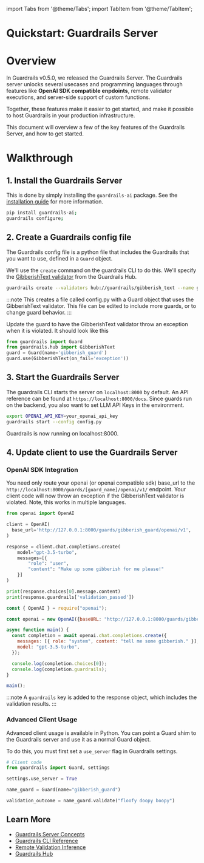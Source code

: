import Tabs from '@theme/Tabs';
import TabItem from '@theme/TabItem';

# Quickstart: Guardrails Server

# Overview

In Guardrails v0.5.0, we released the Guardrails Server. The Guardrails server unlocks several usecases and programming languages through features like **OpenAI SDK compatible enpdoints**, remote validator executions, and server-side support of custom functions.

Together, these features make it easier to get started, and make it possible to host Guardrails in your production infrastructure.

This document will overview a few of the key features of the Guardrails Server, and how to get started.

# Walkthrough

## 1. Install the Guardrails Server
This is done by simply installing the `guardrails-ai` package. See the [installation guide](./quickstart.md) for more information.

```bash
pip install guardrails-ai;
guardrails configure;
```

## 2. Create a Guardrails config file
The Guardrails config file is a python file that includes the Guardrails that you want to use, defined in a `Guard` object.

We'll use the `create` command on the guardrails CLI to do this. We'll specify the [GibberishText validator](https://hub.guardrailsai.com/validator/guardrails/gibberish_text) from the Guardrails Hub.


```bash
guardrails create --validators hub://guardrails/gibberish_text --name gibberish_guard
```

:::note
This creates a file called config.py with a Guard object that uses the GibberishText validator. This file can be edited to include more guards, or to change guard behavior.
:::

Update the guard to have the GibberishText validator throw an exception when it is violated. It should look like this

```python
from guardrails import Guard
from guardrails.hub import GibberishText
guard = Guard(name='gibberish_guard')
guard.use(GibberishText(on_fail='exception'))
```

## 3. Start the Guardrails Server
The guardrails CLI starts the server on `localhost:8000` by default. An API reference can be found at `https://localhost:8000/docs`. Since guards run on the backend, you also want to set LLM API Keys in the environment.

```bash
export OPENAI_API_KEY=your_openai_api_key
guardrails start --config config.py
```

Guardrails is now running on localhost:8000.

## 4. Update client to use the Guardrails Server

### OpenAI SDK Integration
You need only route your openai (or openai compatible sdk) base_url to the `http://localhost:8000/guards/[guard_name]/openai/v1/` endpoint. Your client code will now throw an exception if the GibberishText validator is violated. Note, this works in multiple languages.

<Tabs>

<TabItem value="py" label="Python">

```python
from openai import OpenAI

client = OpenAI(
  base_url='http://127.0.0.1:8000/guards/gibberish_guard/openai/v1',
)

response = client.chat.completions.create(
    model="gpt-3.5-turbo",
    messages=[{
        "role": "user",
        "content": "Make up some gibberish for me please!"
    }]
)

print(response.choices[0].message.content)
print(response.guardrails['validation_passed'])
```

</TabItem>
<TabItem value="js" label="JavaScript">

```javascript
const { OpenAI } = require("openai");

const openai = new OpenAI({baseURL: "http://127.0.0.1:8000/guards/gibberish_guard/openai/v1/"});

async function main() {
  const completion = await openai.chat.completions.create({
    messages: [{ role: "system", content: "tell me some gibberish." }],
    model: "gpt-3.5-turbo",
  });

  console.log(completion.choices[0]);
  console.log(completion.guardrails);
}

main();
```

</TabItem>

</Tabs>


:::note
A `guardrails` key is added to the response object, which includes the validation results.
:::

### Advanced Client Usage
Advanced client usage is available in Python. You can point a Guard shim to the Guardrails server and use it as a normal Guard object.

To do this, you must first set a `use_server` flag in Guardrails settings.

```python
# Client code
from guardrails import Guard, settings

settings.use_server = True

name_guard = Guard(name="gibberish_guard")

validation_outcome = name_guard.validate("floofy doopy boopy")
```


## Learn More
- [Guardrails Server Concepts](../concepts/deploying)
- [Guardrails CLI Reference](../cli)
- [Remote Validation Inference](../concepts/remote_validation_inference)
- [Guardrails Hub](https://hub.guardrailsai.com)

